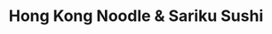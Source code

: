 ---
layout: place
title: "Hong Kong Noodle & Sariku Sushi"
permalink: /new-york/new-york/hong-kong-noodle-sariku-sushi.html
stateAbbr: NY
stateName: New York
cityName: New York
place_id: ChIJ-WCDcghZwokRafqiRaOW0JA
photos:
  - name: >-
      places/ChIJ-WCDcghZwokRafqiRaOW0JA/photos/AeeoHcJSbHY_Mv9wqJIIU-XndHUEWpjLblBXX1Q8SKKZDIGIYwaToexpBV202ooLQG3HThoCjmepqUKBe0bMMKyr_WsYiGEDs49PxmBt5vPJqiLCxV0eOlhUnhKl2FO-h7UvnNYzhBl9JLTHmfYUXrOvZ4ExVLJvKjQkU8yIUI2me-KArVb5IoDCogaDNpevOeft9iG9BjUravscs3Be_SQQpMgnIQKgqmkP4RqlFNhIAYmV0HWV35L1ecTzg4LxVTInrrFnFagf-fS3E8bLkyVKYZct9Ka9S6iVslfLmLSluA1r6LmnuCHGGvHtjjuGAXf-mMMLNsghQAM4ra7WcmOZnN1qGSIJujcUHjblyya9WlxCgHFOniWN8wQb6SHcW_y6xUUikwcfBEdZiitrBskONtwfR6PhT9qOenuGsPlX8l__PQ
    widthPx: 2048
    heightPx: 1152
    authorAttributions:
      - displayName: Marie Parsons
        uri: https://maps.google.com/maps/contrib/114787239470053032113
        photoUri: >-
          https://lh3.googleusercontent.com/a-/ALV-UjXwrqw9ZoaOGmFCrh5ktVNn3ZQuu6S36Gn0QYchoZyF4hVksN3Z=s100-p-k-no-mo
    flagContentUri: >-
      https://www.google.com/local/imagery/report/?cb_client=maps_api_places.places_api&image_key=!1e10!2sCIHM0ogKEICAgIDE2JL-Mg&hl=en-US
    googleMapsUri: >-
      https://www.google.com/maps/place//data=!3m4!1e2!3m2!1sCIHM0ogKEICAgIDE2JL-Mg!2e10!4m2!3m1!1s0x89c25908728360f9:0x90d096a345a2fa69
  - name: >-
      places/ChIJ-WCDcghZwokRafqiRaOW0JA/photos/AeeoHcIYys_9HveRiOnJ2Z2BMcL8zlQh6V6DWNhhENWwJNccvXk6uRqKtlULYcmljomgDTloqgIrxkbPjAlQ-M3YHR6Uq2PygPp0tPzkhpkBBPaKSb2D40pYFDuxxw_wCeKqtEaQPEwtWFGVWVXjQJm2XQdEwXIOZuNhHpCB_S5B-_kRxk5IJ_PCl-rRllaMRVNVwuKr2QeQFIZvvEdN6eRapsOuL_SZq5jNcKTxkFb8h-TIo9MRVVPiBiAYlh4E7IzaNepzc12v-ZABs0mA875kg5g4ye7qKFvXbpe--wJ6MS4OdEO55wdiwqb6k160ueePDoVsarS8YK1N9Rq0pu1hzWHUx2ElHnhZGVnN_XKDx-GGV4IujrIQzi8z-XV-zDwDUzpvL-RWmhLXTEl77_hM_1EVdfuyBM_pemdDpz8Vu_gQng
    widthPx: 2891
    heightPx: 2504
    authorAttributions:
      - displayName: hannssy
        uri: https://maps.google.com/maps/contrib/100647361569491182151
        photoUri: >-
          https://lh3.googleusercontent.com/a-/ALV-UjXF_n86xY17JkTVYfFDtubsqIFPxAsrpD3tsa3mO2qJYAatLrw0=s100-p-k-no-mo
    flagContentUri: >-
      https://www.google.com/local/imagery/report/?cb_client=maps_api_places.places_api&image_key=!1e10!2sCIHM0ogKEICAgID34crGXg&hl=en-US
    googleMapsUri: >-
      https://www.google.com/maps/place//data=!3m4!1e2!3m2!1sCIHM0ogKEICAgID34crGXg!2e10!4m2!3m1!1s0x89c25908728360f9:0x90d096a345a2fa69
  - name: >-
      places/ChIJ-WCDcghZwokRafqiRaOW0JA/photos/AeeoHcLA1I-zkfUOtsG7R0g3boRRZfhwCEUMkqMpkLBMLmG9A3GgpzXlFP8K7miHh3i9JjPBFaZTXghJUQSb27dOESoJgEy_QHaAkJ-O0pis8uL65QSUEIaCNTHz9B4btl3a7VuqtTc7IahqqTbpgBFlChgZH6K87HirB8DqDNKuZP4306Whoa4v-utq-GAtT1OZASL5S3q5KoNKxc9W63zpdQ-qUZlHQYtrBD6v26ZjSJQPoZ27gtes5u1_C7M5AFoQD3TfdeYFkVI-N5IW4UuALz7tcw4BLlK9pvKu_TzftFfs9V6_bOiTh0pTOjV-1DgjLvteI1ClhT4zI3zXejjbwJskbX-wqBUYdkOUDWCYdBJc0ALvL-1782gWT4nH8hUH3auJzNX2Pfa4mJOzt-ZfymAt2Pm3sDbgg2uSshjIOeMZA9h3
    widthPx: 2736
    heightPx: 3697
    authorAttributions:
      - displayName: hannssy
        uri: https://maps.google.com/maps/contrib/100647361569491182151
        photoUri: >-
          https://lh3.googleusercontent.com/a-/ALV-UjXF_n86xY17JkTVYfFDtubsqIFPxAsrpD3tsa3mO2qJYAatLrw0=s100-p-k-no-mo
    flagContentUri: >-
      https://www.google.com/local/imagery/report/?cb_client=maps_api_places.places_api&image_key=!1e10!2sCIHM0ogKEICAgIDTsIbW8AE&hl=en-US
    googleMapsUri: >-
      https://www.google.com/maps/place//data=!3m4!1e2!3m2!1sCIHM0ogKEICAgIDTsIbW8AE!2e10!4m2!3m1!1s0x89c25908728360f9:0x90d096a345a2fa69
  - name: >-
      places/ChIJ-WCDcghZwokRafqiRaOW0JA/photos/AeeoHcLJhb_G64TUU_LFxPxhidVueLx6H42tqLSKIOXaHx6exSkH50Xdq3AfI6fJyHP2xhwxzqBpJON7Ga6XfYT6M9tCKYS71YqTI_Rce48PHxYkL2uyOUvjzQlyyi5iL0Gzh-ZfFLQgOCFmtq4p9HPrfoamHImqEbnBA939V5MHugUtmOh0zD0f2dLr4scOBy_TmhTG4qzuR76RjYnuDMyIzwg7LzI8ZguZ7HrdDzr_zBAmvm6IAWeuCNVTsTOMAfktw8z5MzpTwpRu61Ohyf9zcu9R_uC5_1L2tBRBWMbVmsuA47qpSMx7Gs105RzkgZXR5Gu82Nxvo7tpNTF6T6EcMQDc1hK8cPaGNw_5jgm-P-1BrVgVDD2QTVF35_qGnvu5Y8H4MchPoAvF3_L8X8nAK4Qjinnb-_e2PjCmevkeQql92A
    widthPx: 3850
    heightPx: 2888
    authorAttributions:
      - displayName: hannssy
        uri: https://maps.google.com/maps/contrib/100647361569491182151
        photoUri: >-
          https://lh3.googleusercontent.com/a-/ALV-UjXF_n86xY17JkTVYfFDtubsqIFPxAsrpD3tsa3mO2qJYAatLrw0=s100-p-k-no-mo
    flagContentUri: >-
      https://www.google.com/local/imagery/report/?cb_client=maps_api_places.places_api&image_key=!1e10!2sCIHM0ogKEICAgIDv7rj_BQ&hl=en-US
    googleMapsUri: >-
      https://www.google.com/maps/place//data=!3m4!1e2!3m2!1sCIHM0ogKEICAgIDv7rj_BQ!2e10!4m2!3m1!1s0x89c25908728360f9:0x90d096a345a2fa69
  - name: >-
      places/ChIJ-WCDcghZwokRafqiRaOW0JA/photos/AeeoHcLNLC08Cvrli8gZoXEB0Nikk1E3mCfPoiP3g266ZCNOhz5irvkNNhY_YVOCBC93-y2j7QOA-18t7uYQQDi5_vgb5e7eJoElDmzAR9UkQgoO1vYZ2r4vDR3RCEwSwLhFhclt2JqDhx98Y2ySSuL77imrcDBdfgVQj9uvifEsZ0QBoi-5nrrK3AUzk2XH8L2K5gHkb7cDjOrS5Hj6_1ya0xOfjSzSU1lXN_uHmMyECh35560lWv1iHsNYwgBk4eLOwfZDXsilmAXzOOqDgR8MyPPsedWA5LZBAUOrwRtKRRM6X_Lvd3HfLACTtbaNApBjLd_29wFAKF-uO3TGRmqwql1D7ZEYCKzFEN24OWznP1s-Z_KbGoWrpbv0y6td3FJNWEcu_JZzTzO1NIdkWXFV8YkWC6OfVuRoKykMnYh7DYvqax_0
    widthPx: 3024
    heightPx: 4032
    authorAttributions:
      - displayName: Omar Faruk Shajib
        uri: https://maps.google.com/maps/contrib/102043079474396334885
        photoUri: >-
          https://lh3.googleusercontent.com/a-/ALV-UjX1Ez_fh6Bo0F2-9HLwO3VrfvdAsx-uro_WrIuTrue9mfJkCmNa=s100-p-k-no-mo
    flagContentUri: >-
      https://www.google.com/local/imagery/report/?cb_client=maps_api_places.places_api&image_key=!1e10!2sCIHM0ogKEICAgICF29mxzgE&hl=en-US
    googleMapsUri: >-
      https://www.google.com/maps/place//data=!3m4!1e2!3m2!1sCIHM0ogKEICAgICF29mxzgE!2e10!4m2!3m1!1s0x89c25908728360f9:0x90d096a345a2fa69
  - name: >-
      places/ChIJ-WCDcghZwokRafqiRaOW0JA/photos/AeeoHcLohWmQJQCUGpPHSxwPAA2ipX5RIr6NwMW2tTQyMtifeRqGptQCUfhpINsoatZoCAu6mjlBVbTd6J424gcRjO5Gss4HjUoCAh6qrQHtZOcJ7GqQGvuC__SNuJaGw6tL4ikotKfLunbstM0-reeZhWsO09EU-LsJbr9AaW1srlvlZ_RYc4l0dyDs0joRs1tW88ar-_a6VypfioTisnLeq45a3JTVRM2A8ImajP_ej2G1d4zq2nUDDvf02I4lj36j-8oWQ581aKJ13NO8BVjPz3sgLueQnaKofyLrI45kUxBSIJ4TLC_LK0TBi1cxWA2FK7w5gzlqyyp7uIDKFoh32xhpDM6kks9EeDGR7MOlKKcCOeaNEIxqa3DZcqJUpKQPZdCHF9CIgaY5elK9minW9X14FjUCEirT0N1JUbVarPegZw
    widthPx: 4080
    heightPx: 3072
    authorAttributions:
      - displayName: Dan Rosen
        uri: https://maps.google.com/maps/contrib/101307283954477666531
        photoUri: >-
          https://lh3.googleusercontent.com/a-/ALV-UjUVyfxrGQwQ4s9QYi9ZPO5Wrf90KVJUVk7Ss7sRuuYD_ABG9lTN7A=s100-p-k-no-mo
    flagContentUri: >-
      https://www.google.com/local/imagery/report/?cb_client=maps_api_places.places_api&image_key=!1e10!2sCIHM0ogKEICAgICe75LTew&hl=en-US
    googleMapsUri: >-
      https://www.google.com/maps/place//data=!3m4!1e2!3m2!1sCIHM0ogKEICAgICe75LTew!2e10!4m2!3m1!1s0x89c25908728360f9:0x90d096a345a2fa69
  - name: >-
      places/ChIJ-WCDcghZwokRafqiRaOW0JA/photos/AeeoHcLzs8bToDq_ij32XDQgZ1DJbiV6Hc2BiSbpDVtsQGunj6_k_R3cHwAP0PbSA9SOC4Q3OTUPO2cmIWuuLAy7XH3jVz5ROCu3rBNaU29oD3407Ai_7CXjpF9DPh8cP1J5bP5sj_t9IOMpu-51wLu53nlcnQWB6VmI-GVeMJhmJZFbMytEEjQB76gIIign8e6axgZFmtl2KJOnrp4Ls3LVjUiLQGLj-xvk90TCpAmFrSJ5gJW-6JsqWu0bGMcNM7wPQsKLyB7oQFnxDhPIX2906zb9pK6D_oEmDFmSfa8WX2MTIcNbhphTofIndNxrMzSUuM4UI0a--GJsijCE8b82qKw8pd9GtczZ-WIHR1bAIYV-KK-Zcjtj_5gj8qA45ZnhE4bELIAUToz6X3Dq21C2c7LXInWlZ8mlJh-ueU_M98v4ZeE
    widthPx: 4000
    heightPx: 3000
    authorAttributions:
      - displayName: hannssy
        uri: https://maps.google.com/maps/contrib/100647361569491182151
        photoUri: >-
          https://lh3.googleusercontent.com/a-/ALV-UjXF_n86xY17JkTVYfFDtubsqIFPxAsrpD3tsa3mO2qJYAatLrw0=s100-p-k-no-mo
    flagContentUri: >-
      https://www.google.com/local/imagery/report/?cb_client=maps_api_places.places_api&image_key=!1e10!2sCIHM0ogKEICAgICD3rCK3QE&hl=en-US
    googleMapsUri: >-
      https://www.google.com/maps/place//data=!3m4!1e2!3m2!1sCIHM0ogKEICAgICD3rCK3QE!2e10!4m2!3m1!1s0x89c25908728360f9:0x90d096a345a2fa69
  - name: >-
      places/ChIJ-WCDcghZwokRafqiRaOW0JA/photos/AeeoHcK9ez-XwwMPE-kh_ESyyDgzy8LLYZ5S5DmL3jFG-kvWyaev-3yq-fa6DMA0ChbQ8_st6E_x9HJ-G3OOwb8zBQ780fZPZnloTFoCFWq84J1jOGUsZkxiGySq3XSnnOdiEOg-lrgW3nyVb2wdnVH5Q5CuDDXEdBKAaloCmsYh8oHC0jaj9RNjmYruupkFoiL49g8Bhp90AOmejqw0h6ZN9B6BNfaarvj4FBufr9-7rcQfq1QtxQLotBDO-FgyOltojYpW-EIiHjVwwyO4hnkaIlMAknEyVMvi9dZCTHU4aMveLsiEzAz6VhU0ozYbd_ha04ZWOtXelW_KYkcj4YLLftmxU4rTcTKUd2Qb7GZ8IhxTU0wa_58GnzxtrHTYLGQqrJexIKuQ5Eux9r7hHjawHEBtWPK6xzihQouFIWawh9KQU0U
    widthPx: 4032
    heightPx: 3024
    authorAttributions:
      - displayName: G N
        uri: https://maps.google.com/maps/contrib/101159018303696536856
        photoUri: >-
          https://lh3.googleusercontent.com/a-/ALV-UjX4I0mI64pKlVJH5a2Em2xgG6SeyzAJ68tzWAvTl_tMCZzikkuc=s100-p-k-no-mo
    flagContentUri: >-
      https://www.google.com/local/imagery/report/?cb_client=maps_api_places.places_api&image_key=!1e10!2sCIHM0ogKEICAgICB_6ObkgE&hl=en-US
    googleMapsUri: >-
      https://www.google.com/maps/place//data=!3m4!1e2!3m2!1sCIHM0ogKEICAgICB_6ObkgE!2e10!4m2!3m1!1s0x89c25908728360f9:0x90d096a345a2fa69
  - name: >-
      places/ChIJ-WCDcghZwokRafqiRaOW0JA/photos/AeeoHcIWFxWtwZgWd4h5mNNlZ_SH1xDHSgdLUQJEYO9klfLeqSwAFN5AQQZwmERVQkRAileMQ__SwXZWBZC3DfDhppMzBvADPUALMkEjAmV4Uu3d0wtsossMqvMPzvlOQMBKm6z7fOvtI3R0Rw75BO_XaFW1CUPQ5slGZaSWCYePEpHiLWqidUGm_DnW7sU8_CzUHi7F1MpBIVNy5jE7pl5y0_6wqfqZc--7mns2p0YooU8-iogokRhaIUyoymq0EzWdoAU91gh7jCexFJH-xbPzpMccciClybG761EALEJhDEsvy3vMeLw7-QSPf4shYMpU9jd34E1yy6jvMTg3jxf4bce0CWZf49h3dP724vv2hbTeHhTMrK7QtejaETWc02xirRVhOMzC3RFQt6NMcxSDH8o4QvOVPI2Gv-DBsJpsvsbNVA
    widthPx: 1960
    heightPx: 4032
    authorAttributions:
      - displayName: Pablo Perez
        uri: https://maps.google.com/maps/contrib/109409980958147009525
        photoUri: >-
          https://lh3.googleusercontent.com/a-/ALV-UjWWhbZFlzdthqySOcAEDEwRFkPOSth13yhN2dqM15bbdyIJPZVOBQ=s100-p-k-no-mo
    flagContentUri: >-
      https://www.google.com/local/imagery/report/?cb_client=maps_api_places.places_api&image_key=!1e10!2sCIHM0ogKEICAgICmqM6FcQ&hl=en-US
    googleMapsUri: >-
      https://www.google.com/maps/place//data=!3m4!1e2!3m2!1sCIHM0ogKEICAgICmqM6FcQ!2e10!4m2!3m1!1s0x89c25908728360f9:0x90d096a345a2fa69
  - name: >-
      places/ChIJ-WCDcghZwokRafqiRaOW0JA/photos/AeeoHcKi_rYd1AnekzwKze6lReWpD-jbpvuNCYDe3bc6ARcq15vqw88HwNjCE-AkiLzNdWVSisROzZKIzeIY1b-qXhhWpOG9UF7GgraRPgSqkt3u2GSjnoDKEcoX4E492-z_jYakqbVNYXtjULTi6x9uDIYvsI-VmllNfbMQr8eMod5BRXGjmrUaPJrD_45aI5x3vCEBDQuZuoLVljy_eBXo-CBQZIWi-Lmkf5aUbYT_pV5h2Y04hKVWNlNgklTjXR-CcnLLr-LQ_qI_jFcSK9koP8P-jv-5wcvytYvqw3MAm1jFSgDWXWt7Toq168Ecr9WMgji1OkkxwDVsaHXvh-eEycD2T49tNg77Pke3jFWxyADewyTAlEYjs3652PVPQVgD7-CGrh0oiprz7R6hhobRsbs8uGhlxRS24NYFJ4ijoJ8aS6ND
    widthPx: 4000
    heightPx: 3000
    authorAttributions:
      - displayName: hannssy
        uri: https://maps.google.com/maps/contrib/100647361569491182151
        photoUri: >-
          https://lh3.googleusercontent.com/a-/ALV-UjXF_n86xY17JkTVYfFDtubsqIFPxAsrpD3tsa3mO2qJYAatLrw0=s100-p-k-no-mo
    flagContentUri: >-
      https://www.google.com/local/imagery/report/?cb_client=maps_api_places.places_api&image_key=!1e10!2sCIHM0ogKEICAgIDe9syC7AE&hl=en-US
    googleMapsUri: >-
      https://www.google.com/maps/place//data=!3m4!1e2!3m2!1sCIHM0ogKEICAgIDe9syC7AE!2e10!4m2!3m1!1s0x89c25908728360f9:0x90d096a345a2fa69
address: '174 Lexington Ave #7387, New York, NY 10016, USA'
street: '174 Lexington Ave #7387'
city: New York
state: NY
zip: '10016'
country: USA
neighborhood: null
latitude: '40.744374'
longitude: '-73.981384'
accessibility_options:
  wheelchairAccessibleParking: false
  wheelchairAccessibleSeating: true
business_status: OPERATIONAL
name: Hong Kong Noodle & Sariku Sushi
google_maps_links:
  directionsUri: >-
    https://www.google.com/maps/dir//''/data=!4m7!4m6!1m1!4e2!1m2!1m1!1s0x89c25908728360f9:0x90d096a345a2fa69!3e0
  placeUri: https://maps.google.com/?cid=10435005964609583721
  writeAReviewUri: >-
    https://www.google.com/maps/place//data=!4m3!3m2!1s0x89c25908728360f9:0x90d096a345a2fa69!12e1
  reviewsUri: >-
    https://www.google.com/maps/place//data=!4m4!3m3!1s0x89c25908728360f9:0x90d096a345a2fa69!9m1!1b1
  photosUri: >-
    https://www.google.com/maps/place//data=!4m3!3m2!1s0x89c25908728360f9:0x90d096a345a2fa69!10e5
primary_type: Chinese Restaurant
opening_hours:
  regular: null
  current: null
secondary_opening_hours:
  regular:
    weekdayDescriptions: null
    type: null
  current:
    weekdayDescriptions: null
    type: null
phone: (212) 689-1025
price_level: PRICE_LEVEL_INEXPENSIVE
price_range: $10 &ndash; $20
rating: '4.0'
rating_count: 228
website: https://hongkongnoodleny.com/
description: >-
  Unassuming sit-down restaurant offering familiar Chinese & Japanese eats,
  including sushi.
reviews:
  - name: >-
      places/ChIJ-WCDcghZwokRafqiRaOW0JA/reviews/ChZDSUhNMG9nS0VJQ0FnTURJOUpIcEtnEAE
    relativePublishTimeDescription: in the last week
    rating: 1
    text:
      text: >-
        ROACH IN FOOD absolutely disgusting, went back to get a refund and
        nobody even said sorry or anything they questioned if i even got the
        food from there.
      languageCode: en
    originalText:
      text: >-
        ROACH IN FOOD absolutely disgusting, went back to get a refund and
        nobody even said sorry or anything they questioned if i even got the
        food from there.
      languageCode: en
    authorAttribution:
      displayName: Melissa Ledesma
      uri: https://www.google.com/maps/contrib/106073722750351822356/reviews
      photoUri: >-
        https://lh3.googleusercontent.com/a-/ALV-UjU4V2oXeOUnVtqdakF9Lf9lWaBvHZ5SJDuzf2YPJFyS7jM3X6O_tg=s128-c0x00000000-cc-rp-mo-ba2
    publishTime: '2025-04-07T17:03:53.226227Z'
    flagContentUri: >-
      https://www.google.com/local/review/rap/report?postId=ChZDSUhNMG9nS0VJQ0FnTURJOUpIcEtnEAE&d=17924085&t=1
    googleMapsUri: >-
      https://www.google.com/maps/reviews/data=!4m6!14m5!1m4!2m3!1sChZDSUhNMG9nS0VJQ0FnTURJOUpIcEtnEAE!2m1!1s0x89c25908728360f9:0x90d096a345a2fa69
  - name: >-
      places/ChIJ-WCDcghZwokRafqiRaOW0JA/reviews/ChdDSUhNMG9nS0VJQ0FnTURJbUltbG5nRRAB
    relativePublishTimeDescription: a week ago
    rating: 3
    text:
      text: Hot food. Quick service. I'll for sure come back.
      languageCode: en
    originalText:
      text: Hot food. Quick service. I'll for sure come back.
      languageCode: en
    authorAttribution:
      displayName: Phinesse 773NoCAP. (Mr.Kingnocap)
      uri: https://www.google.com/maps/contrib/102755719838651907479/reviews
      photoUri: >-
        https://lh3.googleusercontent.com/a/ACg8ocJq_mTW3jfQ_PxbvzmgZm9sNAISTCilYfU10TSCkSoFHNESZQ=s128-c0x00000000-cc-rp-mo-ba3
    publishTime: '2025-04-06T20:16:07.661052Z'
    flagContentUri: >-
      https://www.google.com/local/review/rap/report?postId=ChdDSUhNMG9nS0VJQ0FnTURJbUltbG5nRRAB&d=17924085&t=1
    googleMapsUri: >-
      https://www.google.com/maps/reviews/data=!4m6!14m5!1m4!2m3!1sChdDSUhNMG9nS0VJQ0FnTURJbUltbG5nRRAB!2m1!1s0x89c25908728360f9:0x90d096a345a2fa69
  - name: >-
      places/ChIJ-WCDcghZwokRafqiRaOW0JA/reviews/ChdDSUhNMG9nS0VJQ0FnTUNRaV95N3RnRRAB
    relativePublishTimeDescription: a month ago
    rating: 5
    text:
      text: >-
        It’s affordable American-Chinese food that hits the spot in terms of
        flavor and value. The sesame/general tso’s/orange chicken is perfectly
        fried and tossed in an umami-rich sauce. Expect a heaping amount of
        noodles with large slices of meat if you order the lo mein. I would stay
        away from the sushi and Thai offerings; there are much better places for
        that in the neighborhood. They have their own delivery guys - and the
        grumpy but speedy old Chinese man knocking loudly on your door not
        caring about doordash ratings is a throwback to a New York I miss.
      languageCode: en
    originalText:
      text: >-
        It’s affordable American-Chinese food that hits the spot in terms of
        flavor and value. The sesame/general tso’s/orange chicken is perfectly
        fried and tossed in an umami-rich sauce. Expect a heaping amount of
        noodles with large slices of meat if you order the lo mein. I would stay
        away from the sushi and Thai offerings; there are much better places for
        that in the neighborhood. They have their own delivery guys - and the
        grumpy but speedy old Chinese man knocking loudly on your door not
        caring about doordash ratings is a throwback to a New York I miss.
      languageCode: en
    authorAttribution:
      displayName: Eugene D.
      uri: https://www.google.com/maps/contrib/112179839068499442288/reviews
      photoUri: >-
        https://lh3.googleusercontent.com/a/ACg8ocIBvzc3ObdvBSYPUzWwdIQ6vkL3geWMz6dKgbytDPncDMLplA=s128-c0x00000000-cc-rp-mo-ba2
    publishTime: '2025-03-07T03:23:33.539763Z'
    flagContentUri: >-
      https://www.google.com/local/review/rap/report?postId=ChdDSUhNMG9nS0VJQ0FnTUNRaV95N3RnRRAB&d=17924085&t=1
    googleMapsUri: >-
      https://www.google.com/maps/reviews/data=!4m6!14m5!1m4!2m3!1sChdDSUhNMG9nS0VJQ0FnTUNRaV95N3RnRRAB!2m1!1s0x89c25908728360f9:0x90d096a345a2fa69
  - name: >-
      places/ChIJ-WCDcghZwokRafqiRaOW0JA/reviews/ChdDSUhNMG9nS0VJQ0FnSUM1NFlpYWlRRRAB
    relativePublishTimeDescription: a year ago
    rating: 4
    text:
      text: >-
        Decor was not the best, but the food was great! Menu is diverse with all
        sorts of top quality Asian cuisine. The staff was friendly enough to us.
        To each other, they seemed to be upset but only spoke Chinese. We were
        very pleased with the meal and service.
      languageCode: en
    originalText:
      text: >-
        Decor was not the best, but the food was great! Menu is diverse with all
        sorts of top quality Asian cuisine. The staff was friendly enough to us.
        To each other, they seemed to be upset but only spoke Chinese. We were
        very pleased with the meal and service.
      languageCode: en
    authorAttribution:
      displayName: Christy Lawson
      uri: https://www.google.com/maps/contrib/102093098136338374184/reviews
      photoUri: >-
        https://lh3.googleusercontent.com/a/ACg8ocIHz6L8ypz8a0nlqG2erhiTYl8b0oTdnGz9qv-vkZzwoR4NmA=s128-c0x00000000-cc-rp-mo-ba4
    publishTime: '2023-10-14T14:29:39.131228Z'
    flagContentUri: >-
      https://www.google.com/local/review/rap/report?postId=ChdDSUhNMG9nS0VJQ0FnSUM1NFlpYWlRRRAB&d=17924085&t=1
    googleMapsUri: >-
      https://www.google.com/maps/reviews/data=!4m6!14m5!1m4!2m3!1sChdDSUhNMG9nS0VJQ0FnSUM1NFlpYWlRRRAB!2m1!1s0x89c25908728360f9:0x90d096a345a2fa69
  - name: >-
      places/ChIJ-WCDcghZwokRafqiRaOW0JA/reviews/ChdDSUhNMG9nS0VJQ0FnSUNlNzVMVDJ3RRAB
    relativePublishTimeDescription: 2 years ago
    rating: 4
    text:
      text: >-
        The beef and broccoli was absolutely scrumptious and the spicy
        yellowtail sushi roll was also very, very good. The ramen didn't taste
        like much more than instant, to be honest. Will definitely be going
        back, just for specific items on the menu.
      languageCode: en
    originalText:
      text: >-
        The beef and broccoli was absolutely scrumptious and the spicy
        yellowtail sushi roll was also very, very good. The ramen didn't taste
        like much more than instant, to be honest. Will definitely be going
        back, just for specific items on the menu.
      languageCode: en
    authorAttribution:
      displayName: Dan Rosen
      uri: https://www.google.com/maps/contrib/101307283954477666531/reviews
      photoUri: >-
        https://lh3.googleusercontent.com/a-/ALV-UjUVyfxrGQwQ4s9QYi9ZPO5Wrf90KVJUVk7Ss7sRuuYD_ABG9lTN7A=s128-c0x00000000-cc-rp-mo-ba4
    publishTime: '2022-09-27T14:32:13.697251Z'
    flagContentUri: >-
      https://www.google.com/local/review/rap/report?postId=ChdDSUhNMG9nS0VJQ0FnSUNlNzVMVDJ3RRAB&d=17924085&t=1
    googleMapsUri: >-
      https://www.google.com/maps/reviews/data=!4m6!14m5!1m4!2m3!1sChdDSUhNMG9nS0VJQ0FnSUNlNzVMVDJ3RRAB!2m1!1s0x89c25908728360f9:0x90d096a345a2fa69
parking_options:
  paidStreetParking: true
  valetParking: false
payment_options:
  acceptsCreditCards: true
  acceptsDebitCards: true
  acceptsCashOnly: false
  acceptsNfc: true
allow_dogs: null
curbside_pickup: null
delivery: true
dine_in: true
good_for_children: true
good_for_groups: null
good_for_sports: false
live_music: false
menu_for_children: false
outdoor_seating: false
reservable: true
restroom: true
serves_beer: false
serves_breakfast: null
serves_brunch: null
serves_cocktails: false
serves_coffee: false
serves_dinner: true
serves_dessert: null
serves_lunch: true
serves_vegetarian_food: true
serves_wine: false
takeout: true

---